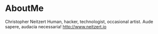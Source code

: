 # AboutMe

Christopher Neitzert
Human, hacker, technologist, occasional artist. Aude sapere, audacia necessaria!
http://www.neitzert.io
